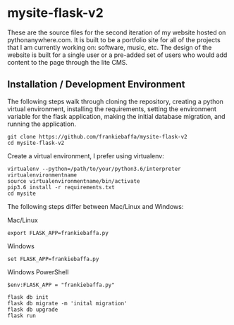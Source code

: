 # mysite-flask-v2  
These are the source files for the second iteration of my website hosted on
pythonanywhere.com. It is built to be a portfolio site for all of the projects
that I am currently working on: software, music, etc. The design of the website
is built for a single user or a pre-added set of users who would add content to
the page through the lite CMS.  
  
## Installation / Development Environment  
The following steps walk through cloning the repository, creating a python
virtual environment, installing the requirements, setting the environment
variable for the flask application, making the initial database migration,
and running the application.  
```
git clone https://github.com/frankiebaffa/mysite-flask-v2
cd mysite-flask-v2
```  
Create a virtual environment, I prefer using virtualenv:
```
virtualenv --python=/path/to/your/python3.6/interpreter virtualenvironmentname
source virtualenvironmentname/bin/activate
pip3.6 install -r requirements.txt
cd mysite
```
The following steps differ between Mac/Linux and Windows:  
  
Mac/Linux  
```
export FLASK_APP=frankiebaffa.py
```  

Windows  
```
set FLASK_APP=frankiebaffa.py
```  

Windows PowerShell  
```
$env:FLASK_APP = "frankiebaffa.py"
```  
  
```
flask db init
flask db migrate -m 'inital migration'
flask db upgrade
flask run
```

